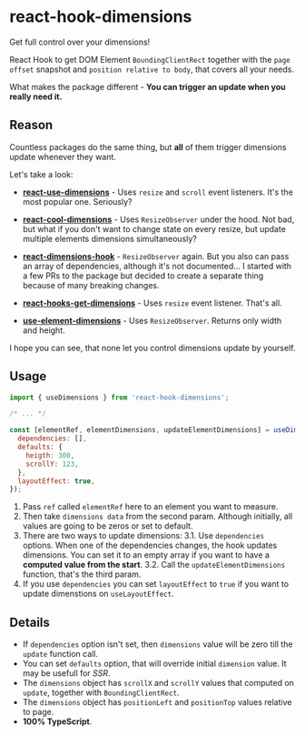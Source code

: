 # react-hook-dimensions

Get full control over your dimensions!

React Hook to get DOM Element `BoundingClientRect` together with the `page offset` snapshot and `position relative to body`, that covers all your needs.

What makes the package different - **You can trigger an update when you really need it.**

## Reason

Countless packages do the same thing, but **all** of them trigger dimensions update whenever they want.

Let's take a look:

- **[react-use-dimensions](https://github.com/Swizec/useDimensions)** - Uses `resize` and `scroll` event listeners. It's the most popular one. Seriously?

- **[react-cool-dimensions](https://github.com/wellyshen/react-cool-dimensions)** - Uses `ResizeObserver` under the hood. Not bad, but what if you don't want to change state on every resize, but update multiple elements dimensions simultaneously?

- **[react-dimensions-hook](https://github.com/cubonacci/react-dimensions-hook)** - `ResizeObserver` again. But you also can pass an array of dependencies, although it's not documented... I started with a few PRs to the package but decided to create a separate thing because of many breaking changes.

- **[react-hooks-get-dimensions](https://github.com/ilhantekir/React-hooks-get-dimensions)** - Uses `resize` event listener. That's all.

- **[use-element-dimensions](https://github.com/danielkov/use-element-dimensions)** - Uses `ResizeObserver`. Returns only width and height.

I hope you can see, that none let you control dimensions update by yourself.

## Usage

```javascript
import { useDimensions } from 'react-hook-dimensions';

/* ... */

const [elementRef, elementDimensions, updateElementDimensions] = useDimensions({
  dependencies: [],
  defaults: {
    heigth: 300,
    scrollY: 123,
  },
  layoutEffect: true,
});
```

1. Pass `ref` called `elementRef` here to an element you want to measure.
2. Then take `dimensions data` from the second param. Although initially, all values are going to be zeros or set to default.
3. There are two ways to update dimensions:
   3.1. Use `dependencies` options. When one of the dependencies changes, the hook updates dimensions. You can set it to an empty array if you want to have a **computed value from the start**.
   3.2. Call the `updateElementDimensions` function, that's the third param.
4. If you use `dependencies` you can set `layoutEffect` to `true` if you want to update dimenstions on `useLayoutEffect`.

## Details

- If `dependencies` option isn't set, then `dimensions` value will be zero till the `update` function call.
- You can set `defaults` option, that will override initial `dimension` value. It may be usefull for _SSR_.
- The `dimensions` object has `scrollX` and `scrollY` values that computed on `update`, together with `BoundingClientRect`.
- The `dimensions` object has `positionLeft` and `positionTop` values relative to page.
- **100% TypeScript**.
